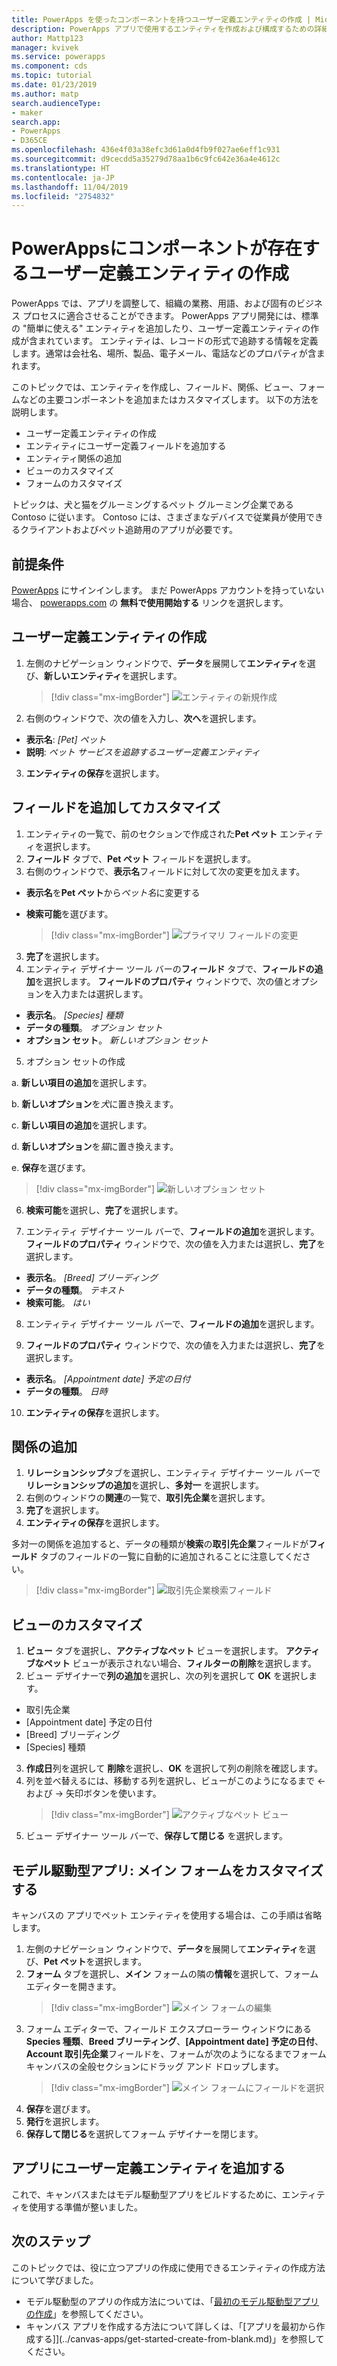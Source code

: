 ```yaml
---
title: PowerApps を使ったコンポーネントを持つユーザー定義エンティティの作成 | Microsoft Docs
description: PowerApps アプリで使用するエンティティを作成および構成するための詳細な手順を説明します。
author: Mattp123
manager: kvivek
ms.service: powerapps
ms.component: cds
ms.topic: tutorial
ms.date: 01/23/2019
ms.author: matp
search.audienceType:
- maker
search.app:
- PowerApps
- D365CE
ms.openlocfilehash: 436e4f03a38efc3d61a0d4fb9f027ae6eff1c931
ms.sourcegitcommit: d9cecdd5a35279d78aa1b6c9fc642e36a4e4612c
ms.translationtype: HT
ms.contentlocale: ja-JP
ms.lasthandoff: 11/04/2019
ms.locfileid: "2754832"
---
```

# <a name="create-a-custom-entity-that-has-components-in-powerapps"></a>PowerAppsにコンポーネントが存在するユーザー定義エンティティの作成

PowerApps  では、アプリを調整して、組織の業務、用語、および固有のビジネス プロセスに適合させることができます。 PowerApps アプリ開発には、標準の "簡単に使える" エンティティを追加したり、ユーザー定義エンティティの作成が含まれています。 エンティティは、レコードの形式で追跡する情報を定義します。通常は会社名、場所、製品、電子メール、電話などのプロパティが含まれます。 

このトピックでは、エンティティを作成し、フィールド、関係、ビュー、フォームなどの主要コンポーネントを追加またはカスタマイズします。 以下の方法を説明します。

- ユーザー定義エンティティの作成
- エンティティにユーザー定義フィールドを追加する
- エンティティ関係の追加
- ビューのカスタマイズ 
- フォームのカスタマイズ

トピックは、犬と猫をグルーミングするペット グルーミング企業である Contoso に従います。 Contoso には、さまざまなデバイスで従業員が使用できるクライアントおよびペット追跡用のアプリが必要です。

## <a name="prerequisites"></a>前提条件

[PowerApps](https://make.powerapps.com/?utm_source=padocs&utm_medium=linkinadoc&utm_campaign=referralsfromdoc) にサインインします。 まだ PowerApps アカウントを持っていない場合、 [powerapps.com](https://make.powerapps.com/?utm_source=padocs&utm_medium=linkinadoc&utm_campaign=referralsfromdoc) の **無料で使用開始する** リンクを選択します。

## <a name="create-a-custom-entity"></a>ユーザー定義エンティティの作成

1. 左側のナビゲーション ウィンドウで、**データ**を展開して**エンティティ**を選び、**新しいエンティティ**を選択します。
    > [!div class="mx-imgBorder"] 
    > ![エンティティの新規作成](media/create-custom-entity/create-new-entity.png)
2. 右側のウィンドウで、次の値を入力し、**次へ**を選択します。
  - **表示名**: *[Pet] ペット* 
  - **説明**: *ペット サービスを追跡するユーザー定義エンティティ*
3. **エンティティの保存**を選択します。

## <a name="add-and-customize-fields"></a>フィールドを追加してカスタマイズ
 
1. エンティティの一覧で、前のセクションで作成された**Pet ペット** エンティティを選択します。
2. **フィールド** タブで、**Pet ペット** フィールドを選択します。
3. 右側のウィンドウで、**表示名**フィールドに対して次の変更を加えます。 
  - **表示名**を**Pet ペット**から*ペット名*に変更する
  - **検索可能**を選びます。  
  
    > [!div class="mx-imgBorder"] 
    > ![プライマリ フィールドの変更](media/create-custom-entity/primary-field.png)
3. **完了**を選択します。
4. エンティティ デザイナー ツール バーの**フィールド** タブで、**フィールドの追加**を選択します。 **フィールドのプロパティ** ウィンドウで、次の値とオプションを入力または選択します。
  - **表示名**。 *[Species] 種類*
  - **データの種類**。 *オプション セット*
  - **オプション セット**。 *新しいオプション セット*
5. オプション セットの作成

  a. **新しい項目の追加**を選択します。 
  
  b. **新しいオプション**を*犬*に置き換えます。 
   
  c. **新しい項目の追加**を選択します。 
    
  d.  **新しいオプション**を*猫*に置き換えます。 
    
  e. **保存**を選びます。 

  > [!div class="mx-imgBorder"] 
  > ![新しいオプション セット](media/create-custom-entity/optionset-add-items.png)

6. **検索可能**を選択し、**完了**を選択します。

7. エンティティ デザイナー ツール バーで、**フィールドの追加**を選択します。 **フィールドのプロパティ** ウィンドウで、次の値を入力または選択し、**完了**を選択します。
  - **表示名**。 *[Breed] ブリーディング*
  - **データの種類**。 *テキスト*
  - **検索可能**。 *はい*

8. エンティティ デザイナー ツール バーで、**フィールドの追加**を選択します。 

9. **フィールドのプロパティ** ウィンドウで、次の値を入力または選択し、**完了**を選択します。 
  - **表示名**。 *[Appointment date] 予定の日付*
  - **データの種類**。 *日時*

10. **エンティティの保存**を選択します。

## <a name="add-a-relationship"></a>関係の追加

1. **リレーションシップ**タブを選択し、エンティティ デザイナー ツール バーで**リレーションシップの追加**を選択し、**多対一** を選択します。 
2. 右側のウィンドウの**関連**の一覧で、**取引先企業**を選択します。
3. **完了**を選択します。
4. **エンティティの保存**を選択します。

  多対一の関係を追加すると、データの種類が**検索**の**取引先企業**フィールドが**フィールド** タブのフィールドの一覧に自動的に追加されることに注意してください。
  > [!div class="mx-imgBorder"]
  > ![取引先企業検索フィールド](media/create-custom-entity/account-lookup-field.png)

## <a name="customize-a-view"></a>ビューのカスタマイズ

1. **ビュー** タブを選択し、**アクティブなペット** ビューを選択します。 **アクティブなペット** ビューが表示されない場合、**フィルターの削除**を選択します。
2. ビュー デザイナーで**列の追加**を選択し、次の列を選択して **OK** を選択します。
  - 取引先企業
  - [Appointment date] 予定の日付 
  - [Breed] ブリーディング 
  - [Species] 種類
3. **作成日**列を選択して **削除**を選択し、**OK** を選択して列の削除を確認します。
4. 列を並べ替えるには、移動する列を選択し、ビューがこのようになるまで <- および -> 矢印ボタンを使います。
    > [!div class="mx-imgBorder"] 
    > ![アクティブなペット ビュー](media/create-custom-entity/active-pets-view.png)
5. ビュー デザイナー ツール バーで、**保存して閉じる** を選択します。  

## <a name="model-driven-apps-only-customize-the-main-form"></a>モデル駆動型アプリ: メイン フォームをカスタマイズする

キャンバスの アプリでペット エンティティを使用する場合は、この手順は省略します。 

1. 左側のナビゲーション ウィンドウで、**データ**を展開して**エンティティ**を選び、**Pet ペット**を選択します。
2. **フォーム** タブを選択し、**メイン** フォームの隣の**情報**を選択して、フォーム エディターを開きます。
    > [!div class="mx-imgBorder"] 
    > ![メイン フォームの編集](media/create-custom-entity/main-form-edit.png)
3. フォーム エディターで、フィールド エクスプローラー ウィンドウにある**Species 種類**、**Breed ブリーティング**、**[Appointment date] 予定の日付**、**Account 取引先企業**フィールドを、フォームが次のようになるまでフォーム キャンバスの全般セクションにドラッグ アンド ドロップします。
    > [!div class="mx-imgBorder"] 
    > ![メイン フォームにフィールドを選択](media/create-custom-entity/main-form-edit2.png) 
4. **保存**を選びます。
5. **発行**を選択します。
6. **保存して閉じる**を選択してフォーム デザイナーを閉じます。

## <a name="add-the-custom-entity-to-an-app"></a>アプリにユーザー定義エンティティを追加する

これで、キャンバスまたはモデル駆動型アプリをビルドするために、エンティティを使用する準備が整いました。 

## <a name="next-steps"></a>次のステップ

このトピックでは、役に立つアプリの作成に使用できるエンティティの作成方法について学びました。 
- モデル駆動型のアプリの作成方法については、「[最初のモデル駆動型アプリの作成](../model-driven-apps/build-first-model-driven-app.md)」を参照してください。
- キャンバス アプリを作成する方法について詳しくは、「[アプリを最初から作成する]](../canvas-apps/get-started-create-from-blank.md)」を参照してください。
